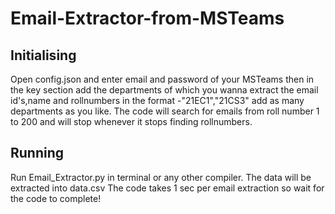 # Email-Extractor-from-MSTeams

## Initialising
Open config.json and enter email and password of your MSTeams
then in the key section add the departments of which you wanna extract the email id's,name and rollnumbers in the format -"21EC1","21CS3"
add as many departments as you like.
The code will search for emails from roll number 1 to 200 and will stop whenever it stops finding rollnumbers.

## Running
Run Email_Extractor.py in terminal or any other compiler.
The data will be extracted into data.csv
The code takes 1 sec per email extraction so wait for the code to complete!

